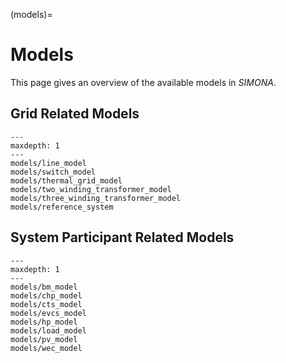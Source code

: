 (models)=

# Models

This page gives an overview of the available models in *SIMONA*.

## Grid Related Models

```{toctree}
---
maxdepth: 1
---
models/line_model
models/switch_model
models/thermal_grid_model
models/two_winding_transformer_model
models/three_winding_transformer_model
models/reference_system
```

## System Participant Related Models

```{toctree}
---
maxdepth: 1
---
models/bm_model
models/chp_model
models/cts_model
models/evcs_model
models/hp_model
models/load_model
models/pv_model
models/wec_model
```

